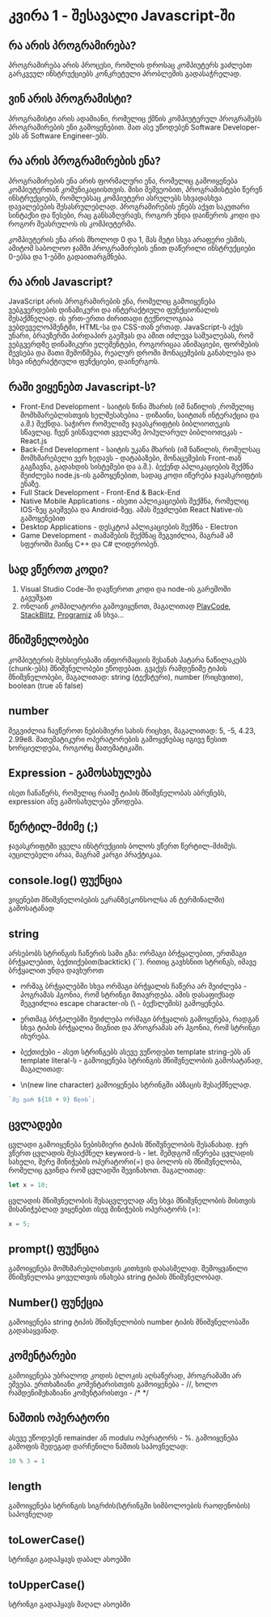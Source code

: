 # კვირა 1 - შესავალი Javascript-ში

## რა არის პროგრამირება?

პროგრამირება არის პროცესი, რომლის დროსაც კომპიუტერს ვაძლებთ გარკვეულ ინსტრუქციებს კონკრეტული პრობლემის გადასაჭრელად.

## ვინ არის პროგრამისტი?

პროგრამისტი არის ადამიანი, რომელიც ქმნის კომპიუტერულ პროგრამებს პროგრამირების ენი გამოყენებით. მათ ასე უწოდებენ Software Developer-ებს ან Software Engineer-ებს.

## რა არის პროგრამირების ენა?

პროგრამირების ენა არის ფორმალური ენა, რომელიც
გამოიყენება კომპიუტერთან კომუნიკაციისთვის. მისი მეშვეობით, პროგრამისტები წერენ ინსტრუქციებს, რომლებსაც კომპიუტერი ასრულებს სხვადასხვა დავალებების შესასრულებლად. პროგრამირების ენებს აქვთ საკუთარი სინტაქსი და წესები, რაც განსაზღვრავს, როგორ უნდა დაიწეროს კოდი და როგორ შეასრულოს ის კომპიუტერმა.

კომპიუტერის ენა არის მხოლოდ 0 და 1, მას მეტი სხვა
არაფერი ესმის, ამიტომ საბოლოო ჯამში პროგრამირების ენით დაწერილი ინსტრუქციები 0-ებსა და 1-ებში გადაითარგმნება.

## რა არის Javascript?

JavaScript არის პროგრამირების ენა, რომელიც გამოიყენება ვებგვერდების დინამიკური და ინტერაქტიული ფუნქციონალის შესაქმნელად. ის ერთ-ერთი ძირითადი ტექნოლოგიაა ვებდეველოპმენტში, HTML-სა და CSS-თან ერთად. JavaScript-ს აქვს უნარი, ბრაუზერში პირდაპირ გაეშვას და ამით იძლევა საშუალებას, რომ ვებგვერდზე დინამიკური ელემენტები, როგორიცაა ანიმაციები, ფორმების შევსება და მათი შემოწმება, რეალურ დროში მონაცემების განახლება და სხვა ინტერაქტიული ფუნქციები, დაინერგოს.

## რაში ვიყენებთ Javascript-ს?

- Front-End Development - საიტის წინა მხარის (იმ ნაწილის ,რომელიც მომხმარებლისთვის ხელშესახებია - დიზაინი, საიტთან ინტერაქცია და ა.შ.) შექნდა. საჭირო რომელიმე ჯავასკრიფტის ბიბლიოთეკის სწავლაც. ჩვენ ვისწავლით ყველაზე პოპულარულ ბიბლიოთეკას - React.js
- Back-End Development - საიტის უკანა მხარის (იმ ნაწილის, რომელსაც მომხმარებელი ვერ ხედავს - დატაბაზები, მონაცემების Front-თან გაგზავნა, გადახდის სისტემები და ა.შ.). ბექენდ აპლიკაციების შექმნა შეიძლება node.js-ის გამოყენებით, სადაც კოდი იწერება ჯავასკრიფტის ენაზე.
- Full Stack Development - Front-End & Back-End
- Native Mobile Applications - ისეთი აპლიკაციების შექმნა, რომელიც IOS-ზეც გაეშვება და Android-ზეც. ამას შევძლებთ React Native-ის გამოყენებით
- Desktop Applications - დესკტოპ აპლიკაციების შექმნა - Electron
- Game Development - თამაშების შექმნაც შეგვიძლია, მაგრამ ამ სფეროში მაინც C++ და C# ლიდერობენ.

## სად ვწეროთ კოდი?

1. Visual Studio Code-ში დავწეროთ კოდი და node-ის გარემოში გავუშვათ
2. ონლაინ კომპილატორი გამოვიყენოთ, მაგალითად [PlayCode](https://playcode.io), [StackBlitz](https://stackblitz.com), [Programiz](https://www.programiz.com/javascript/online-compiler/) ან სხვა...

## მნიშვნელობები

კომპიუტერის მეხსიერებაში ინფორმაციის შესანახ პატარა
ნაწილაკებს (chunk-ებს) მნიშვნელობები ეწოდებათ. გვაქვს რამდენიმე ტიპის მნიშვნელობები, მაგალითად: string (ტექსტური), number (რიცხვითი), boolean (true ან false)

## number

შეგვიძლია ჩავწეროთ ნებისმიერი სახის რიცხვი, მაგალითად: 5, -5, 4.23, 2.99e8. მათემატიკური ოპერატორების გამოყენებაც იგივე წესით ხორციელდება, როგორც მათემატიკაში.

## Expression - გამოსახულება

ისეთ ჩანაწერს, რომელიც რაიმე ტიპის მნიშვნელობას
აბრუნებს, expression ანუ გამოსახულება ეწოდება.

## წერტილ-მძიმე (;)

ჯავასკრიფტში ყველა ინსტრუქციის ბოლოს ვწერთ წერტილ-მძიმეს. აუცილებელი არაა, მაგრამ კარგი პრაქტიკაა.

## console.log() ფუქნცია

ვიყენებთ მნიშვნელობების ეკრანზე(კონსოლსა ან ტერმინალში) გამოსატანად

## string

არსებობს სტრინგის ჩაწერის სამი გზა: ორმაგი ბრჭყალებით, ერთმაგი ბრჭყალებით, ბექთიქებით(backtick) (``). რითიც გავხსნით სტრინგს, იმავე ბრჭყალით უნდა დავხუროთ

- ორმაგ ბრჭყალებში სხვა ორმაგი ბრჭყალის ჩაწერა არ შეიძლება - პოგრამას ჰგონია, რომ სტრინგი მთავრდება. ამის დასაფიქსად შეგვიძლია escape character-ის (\ - ბექსლეშის) გამოყენება.
- ერთმაგ ბრჭალებში შეიძლება ორმაგი ბრჭყალის გამოყენება, რადგან სხვა ტიპის ბრჭყალია შიგნით და პროგრამას არ ჰგონია, რომ სტრინგი იხურება.
- ბექთიქები - ასეთ სტრინგებს ასევე ვუწოდებთ template string-ებს ან template literal-ს - გამოიყენება სტრინგის მნიშვნელობის გამოსატანად, მაგალითად:

- \n(new line character) გამოიყენება სტრინგში აბზაცის შესაქმნელად.

```js
`მე ვარ ${10 + 9} წლის`;
```

## ცვლადები

ცვლადი გამოიყენება ნებისმიერი ტიპის მნიშვნელობის
შესანახად. ჯერ ვწერთ ცვლადის შესაქმნელ keyword-ს - let. შემდგომ იწერება ცვლადის სახელი, მერე მინიჭების ოპერატორი(=) და ბოლოს ის მნიშვნელობა, რომელიც გვინდა რომ ცვლადში შევინახოთ. მაგალითად:

```js
let x = 10;
```

ცვლადის მნიშვნელობის შესაცვლელად ანუ სხვა მნიშვნელობის მისთვის მისანიჭებლად ვიყენებთ ისევ მინიჭების ოპერატორს (=):

```js
x = 5;
```

## prompt() ფუქნცია

გამოიყენება მომხმარებლისთვის კითხვის დასასმელად. შემოყვანილი მნიშვნელობა ყოველთვის ინახება string ტიპის მნიშვნელობად.

## Number() ფუნქცია

გამოიყენება string ტიპის მნიშვნელობის number ტიპის მნიშვნელობაში გადასაყვანად.

## კომენტარები
გამოიყენება უბრალოდ კოდის ბლოკის აღსაწერად, პროგრამაში არ ეშვება. ერთხაზიანი კომენტარისთვის გამოიყენება - //, ხოლო რამდენიმეხაზიანი კომენტარისთვი - /*   */

## ნაშთის ოპერატორი
ასევე უწოდებენ remainder ან modulu ოპერატორს - %. გამოიყენება გამოფის შედეგად დარჩენილი ნაშთის საპოვნელად: 
```js
10 % 3 = 1
```

## length
გამოიყენება სტრინგის სიგრძის(სტრინგში სიმბოლოების რაოდენობის) საპოვნელად

## toLowerCase()
სტრინგი გადაჰყავს დაბალ ასოებში

## toUpperCase()
სტრინგი გადაჰყავს მაღალ ასოებში

